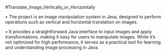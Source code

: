 #Translate_Image_Vertically_or_Horizontally


• The project is an image manipulation system in Java, designed to perform operations such as vertical and horizontal translation on images.

• It provides a straightforward Java interface to input images and apply transformations, making it easy for users to manipulate images. While it’s not optimized for high performance, it serves as a practical tool for learning and understanding image processing in Java.
